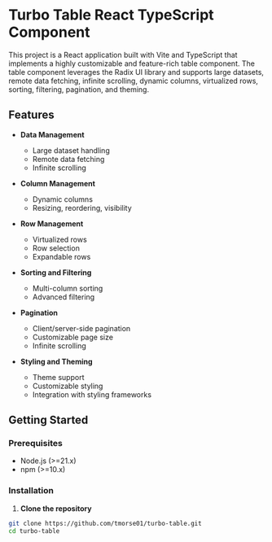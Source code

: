 # Turbo Table React TypeScript Component

This project is a React application built with Vite and TypeScript that implements a highly customizable and feature-rich table component. The table component leverages the Radix UI library and supports large datasets, remote data fetching, infinite scrolling, dynamic columns, virtualized rows, sorting, filtering, pagination, and theming.

## Features

- **Data Management**

  - Large dataset handling
  - Remote data fetching
  - Infinite scrolling

- **Column Management**

  - Dynamic columns
  - Resizing, reordering, visibility

- **Row Management**

  - Virtualized rows
  - Row selection
  - Expandable rows

- **Sorting and Filtering**

  - Multi-column sorting
  - Advanced filtering

- **Pagination**

  - Client/server-side pagination
  - Customizable page size
  - Infinite scrolling

- **Styling and Theming**
  - Theme support
  - Customizable styling
  - Integration with styling frameworks

## Getting Started

### Prerequisites

- Node.js (>=21.x)
- npm (>=10.x)

### Installation

1. **Clone the repository**

```bash
git clone https://github.com/tmorse01/turbo-table.git
cd turbo-table
```
